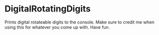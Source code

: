 # DigitalRotatingDigits
Prints digital rotateable digits to the console.
Make sure to credit me when using this for whatever you come up with.
Have fun.
